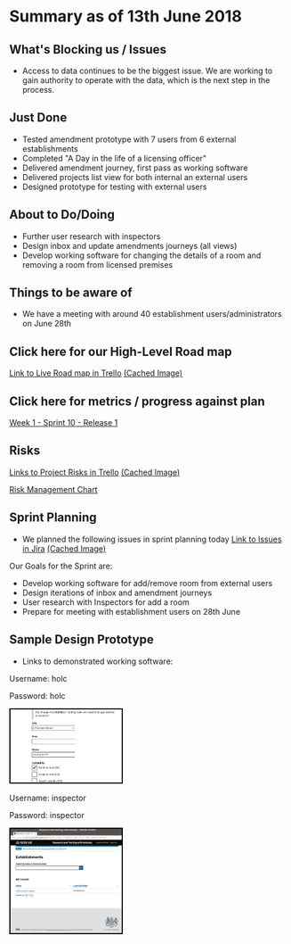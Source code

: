 # Summary as of 13th June 2018 
## What's Blocking us / Issues
* Access to data continues to be the biggest issue. We are working to gain authority to operate with the data, which is the next step in the process.

## Just Done
* Tested amendment prototype with 7 users from 6 external establishments
* Completed "A Day in the life of a licensing officer"
* Delivered amendment journey, first pass as working software
* Delivered projects list view for both internal an external users
* Designed prototype for testing with external users


## About to Do/Doing
* Further user research with inspectors
* Design inbox and update amendments journeys (all views)
* Develop working software for changing the details of a room and removing a room from licensed premises

## Things to be aware of
* We have a meeting with around 40 establishment users/administrators on June 28th

## Click here for our High-Level Road map
[Link to Live Road map in Trello](https://trello.com/b/gDQdE01u/asl-roadmap)    [\(Cached Image\)](graphs/ASLRoadMap13062018.jpg)

## Click here for metrics / progress against plan
[Week 1 - Sprint 10 - Release 1](graphs/progress13062018.png)

## Risks
[Links to Project Risks in Trello](https://trello.com/b/VuFuCL7t/risk-register-and-kpis-asl-delivery)    [\(Cached Image\)](graphs/ASLRiskRegister13062018.jpg)

[Risk Management Chart](graphs/risk13062018.png)

## Sprint Planning
* We planned the following issues in sprint planning today [Link to Issues in Jira](https://jira.digital.homeoffice.gov.uk/secure/RapidBoard.jspa?rapidView=261)    [\(Cached Image\)](graphs/sprint13062018.png)

Our Goals for the Sprint are:
* Develop working software for add/remove room from external users
* Design iterations of inbox and amendment journeys
* User research with Inspectors for add a room
* Prepare for meeting with establishment users on 28th June


## Sample Design Prototype
* Links to demonstrated working software:

Username: holc

Password: holc

<a href="https://public-ui.notprod.asl.homeoffice.gov.uk/"><img src="graphs/holc.jpg" alt="HTML5 Icon" width="200" style="border:2px solid black"></a>

Username: inspector

Password: inspector

<a href="https://inspector-ui.notprod.asl.homeoffice.gov.uk/"><img src="graphs/inspector.jpg" alt="HTML5 Icon" width="200" style="border:2px solid black"></a>
